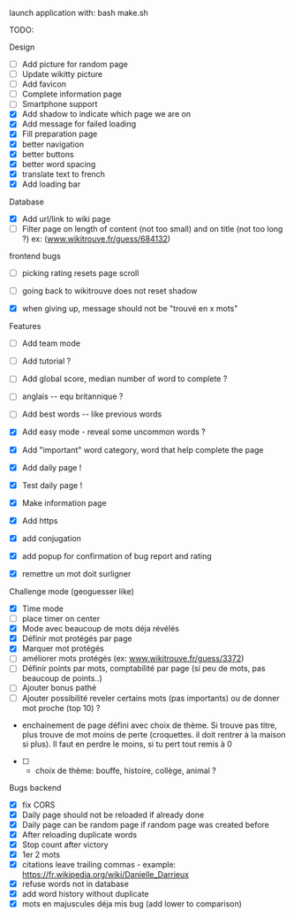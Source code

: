 launch application with:
bash make.sh

TODO: 

Design
- [ ] Add picture for random page
- [ ] Update wikitty picture
- [ ] Add favicon
- [ ] Complete information page
- [ ] Smartphone support
- [x] Add shadow to indicate which page we are on
- [x] Add message for failed loading
- [x] Fill preparation page
- [x] better navigation
- [x] better buttons
- [x] better word spacing
- [x] translate text to french
- [x] Add loading bar

Database
- [x] Add url/link to wiki page
- [ ] Filter page on length of content (not too small) and on title (not too long ?) ex: (www.wikitrouve.fr/guess/684132)

frontend bugs
- [ ] picking rating resets page scroll
- [ ] going back to wikitrouve does not reset shadow
- [x] when giving up, message should not be "trouvé en x mots"


Features
- [ ] Add team mode
- [ ] Add tutorial ?
- [ ] Add global score, median number of word to complete ?
- [ ] anglais -- equ britannique ?
- [ ] Add best words -- like previous words
- [x] Add easy mode - reveal some uncommon words ?
- [x] Add "important" word category, word that help complete the page
- [x] Add daily page !
- [x] Test daily page !
- [x] Make information page
- [x] Add https
- [x] add conjugation
- [x] add popup for confirmation of bug report and rating
- [x] remettre un mot doit surligner


Challenge mode (geoguesser like)

- [x] Time mode
- [ ] place timer on center
- [x] Mode avec beaucoup de mots déja révélés
- [x] Définir mot protégés par page
- [x] Marquer mot protégés
- [ ] améliorer mots protégés (ex: www.wikitrouve.fr/guess/3372)
- [ ] Définir points par mots, comptabilité par page (si peu de mots, pas beaucoup de points..)
- [ ] Ajouter bonus pathé
- [ ] Ajouter possibilité reveler certains mots (pas importants) ou de donner mot proche (top 10) ?

- enchainement de page défini avec choix de thème.
Si trouve pas titre, plus trouve de mot moins de perte
(croquettes. il doit rentrer à la maison si plus).
Il faut en perdre le moins, si tu pert tout remis à 0

- [ ] + choix de thème: bouffe, histoire, collège, animal ?



Bugs backend
- [x] fix CORS
- [x] Daily page should not be reloaded if already done
- [x] Daily page can be random page if random page was created before
- [x] After reloading duplicate words
- [x] Stop count after victory
- [x] 1er 2 mots
- [x] citations leave trailing commas - example: https://fr.wikipedia.org/wiki/Danielle_Darrieux
- [x] refuse words not in database
- [x] add word history without duplicate
- [x] mots en majuscules déja mis bug (add lower to comparison)

